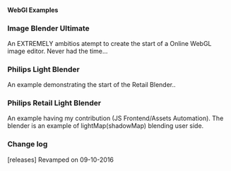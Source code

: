 #### WebGl Examples ####

### Image Blender Ultimate ###

An EXTREMELY ambitios atempt to create the start of a Online WebGL image editor. Never had the time...

### Philips Light Blender ###

An example demonstrating the start of the Retail Blender..

### Philips Retail Light Blender ###

An example having my contribution (JS Frontend/Assets Automation). 
The blender is an example of lightMap(shadowMap) blending user side.

### Change log ###

[releases] Revamped on 09-10-2016